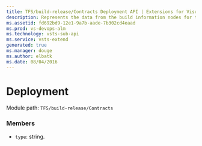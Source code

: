 ```yaml
---
title: TFS/build-release/Contracts Deployment API | Extensions for Visual Studio Team Services
description: Represents the data from the build information nodes for type &quot;DeploymentInformation&quot; for xaml builds
ms.assetid: fd692bd9-12e1-9a7b-aade-7b302cd4eaad
ms.prod: vs-devops-alm
ms.technology: vsts-sub-api
ms.service: vsts-extend
generated: true
ms.manager: douge
ms.author: elbatk
ms.date: 08/04/2016
---
```


# Deployment

Module path: `TFS/build-release/Contracts`


### Members

* `type`: string. 

